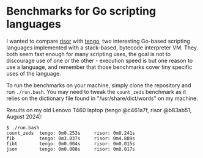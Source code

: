 # Benchmarks for Go scripting languages

I wanted to compare [risor](https://github.com/risor-io/risor) with [tengo](https://github.com/d5/tengo), two interesting Go-based scripting languages implemented with a stack-based, bytecode interpreter VM. They both seem fast enough for many scripting uses, the goal is not to discourage use of one or the other - execution speed is but one reason to use a language, and remember that those benchmarks cover tiny specific uses of the language.

To run the benchmarks on your machine, simply clone the repository and run `./run.bash`. You may need to tweak the `count_zeds` benchmark as it relies on the dictionary file found in "/usr/share/dict/words" on my machine.

Results on my old Lenovo T460 laptop (tengo @c461a7f, risor @b83ab51, August 2024):

```
$ ./run.bash 
count_zeds  tengo: 0m0.253s		risor: 0m0.241s
fib		    tengo: 0m3.037s		risor: 0m4.889s
fibt		tengo: 0m0.004s		risor: 0m0.015s
json		tengo: 0m0.008s		risor: 0m0.017s
```
